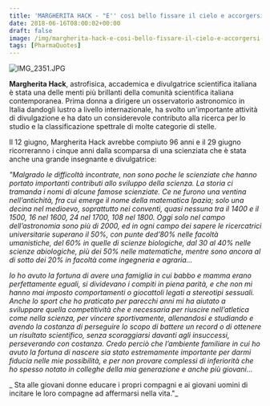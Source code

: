```yaml
---
title: 'MARGHERITA HACK - "E'' così bello fissare il cielo e accorgersi di come non sia altro che un vero e proprio immenso laboratorio di fisica che si srotola sopra le nostre teste"'
date: 2018-06-16T08:00:02+00:00
draft: false
image: /img/margherita-hack-e-cosi-bello-fissare-il-cielo-e-accorgersi-di-come-non-sia-altro-che-un-vero-e-proprio-immenso-laboratorio-di-fisica-che-si-srotola-sopra-le-nostre-teste.md/img_2351.jpg
tags: [PharmaQuotes]
---
```


![IMG_2351.JPG](/img/margherita-hack-e-cosi-bello-fissare-il-cielo-e-accorgersi-di-come-non-sia-altro-che-un-vero-e-proprio-immenso-laboratorio-di-fisica-che-si-srotola-sopra-le-nostre-teste.md/img_2351.jpg)

**Margherita Hack**, astrofisica, accademica e divulgatrice scientifica italiana è stata una delle menti più brillanti della comunità scientifica italiana contemporanea. Prima donna a dirigere un osservatorio astronomico in Italia dandogli lustro a livello internazionale, ha svolto un'importante attività di divulgazione e ha dato un considerevole contributo alla ricerca per lo studio e la classificazione spettrale di molte categorie di stelle.

Il 12 giugno, Margherita Hack avrebbe compiuto 96 anni e il 29 giugno ricorreranno i cinque anni dalla scomparsa di una scienziata che è stata anche una grande insegnante e divulgatrice:

_"Malgrado le difficoltà incontrate, non sono poche le scienziate che hanno portato importanti contributi allo sviluppo della scienza. La storia ci tramanda i nomi di alcune famose scienziate. Ce ne furono una ventina nell’antichità, fra cui emerge il nome della matematica Ipazia; solo una decina nel medioevo, soprattutto nei conventi, quasi nessuna tra il 1400 e il 1500, 16 nel 1600, 24 nel 1700, 108 nel 1800. Oggi solo nel campo dell’astronomia sono più di 2000, ed in ogni campo dei sapere le ricercatrici universitarie superano il 50%, con punte ded’80% nelle facoltà umanistiche, del 60% in quelle di scienze biologiche, dal 30 al 40% nelle scienze abiologiche, più dei 50% nelle matematiche, mentre sono ancora al di sotto dei 20% in facoltà come ingegneria e agraria..._

_Io ho avuto la fortuna di avere una famiglia in cui babbo e mamma erano perfettamente eguali, si dividevano i compiti in piena parità, e che non mi hanno mai imposto comportamenti o giocattoli legati a stereotipi sessuali. Anche lo sport che ho praticato per parecchi anni mi ha aiutato a sviluppare quella competitività che e necessaria per riuscire nell’atletica come nella scienza, per vincere sportivamente, allenandosi e studiando e avendo la costanza di perseguire lo scopo di battere un record o di ottenere un risultato scientifico, senza scoraggiarsi davanti agli insuccessi, perseverando con costanza._ _Credo perciò che l’ambiente familiare in cui ho avuto la fortuna di nascere sia stato estremamente importante per darmi fiducia nelle mie possibilità, e per non provare complessi di inferiorità che ho spesso notato in colleghe della mia generazione e anche più giovani..._

_ Sta alle giovani donne educare i propri compagni e ai giovani uomini di incitare le loro compagne ad affermarsi nella vita."_